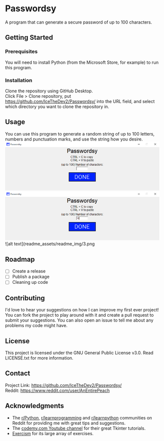 # Passwordsy
A program that can generate a secure password of up to 100 characters.

## Getting Started
### Prerequisites
You will need to install Python (from the Microsoft Store, for example) to run this program.

### Installation
Clone the repository using GitHub Desktop.  
Click File > Clone repository, put https://github.com/IceTheDev2/Passwordsy/ into the URL field, and select which directory you want to clone the repository in.  

## Usage
You can use this program to generate a random string of up to 100 letters, numbers and punctuation marks, and use the string how you desire.  
![alt text](readme_assets/readme_img/1.png)  
![alt text](readme_assets/readme_img/2.png)  
![alt text](readme_assets/readme_img/3.png  

## Roadmap
- [ ] Create a release
- [ ] Publish a package
- [ ] Cleaning up code

## Contributing
I'd love to hear your suggestions on how I can improve my first ever project!  
You can fork the project to play around with it and create a pull request to submit your suggestions. You can also open an issue to tell me about any problems my code might have.

## License
This project is licensed under the GNU General Public License v3.0. Read LICENSE.txt for more information.

## Contact
Project Link: https://github.com/IceTheDev2/Passwordsy/  
Reddit: https://www.reddit.com/user/AnEntirePeach

## Acknowledgments
* The [r/Python](r/https://www.reddit.com/r/Python/), [r/learnprogramming](https://www.reddit.com/r/learnprogramming/) and [r/learnpython](https://www.reddit.com/r/learnpython/) communities on Reddit for providing me with great tips and suggestions.
* The [codemy.com Youtube channel](https://www.youtube.com/@Codemycom) for their great Tkinter tutorials.
* [Exercism](https://exercism.org/) for its large array of exercises.
